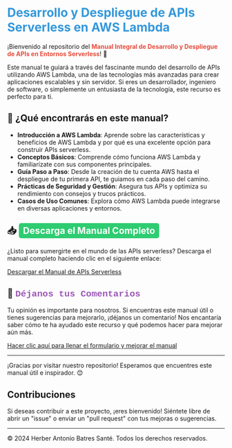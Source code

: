 # <span style="color: #3498db;">Desarrollo y Despliegue de APIs Serverless en AWS Lambda</span>

¡Bienvenido al repositorio del <strong><span style="color: #e74c3c;">Manual Integral de Desarrollo y Despliegue de APIs en Entornos Serverless</span></strong>! 🚀

Este manual te guiará a través del fascinante mundo del desarrollo de APIs utilizando AWS Lambda, una de las tecnologías más avanzadas para crear aplicaciones escalables y sin servidor. Si eres un desarrollador, ingeniero de software, o simplemente un entusiasta de la tecnología, este recurso es perfecto para ti.

## 🌟 ¿Qué encontrarás en este manual?

- **Introducción a AWS Lambda**: Aprende sobre las características y beneficios de AWS Lambda y por qué es una excelente opción para construir APIs serverless.
- **Conceptos Básicos**: Comprende cómo funciona AWS Lambda y familiarízate con sus componentes principales.
- **Guía Paso a Paso**: Desde la creación de tu cuenta AWS hasta el despliegue de tu primera API, te guiamos en cada paso del camino.
- **Prácticas de Seguridad y Gestión**: Asegura tus APIs y optimiza su rendimiento con consejos y trucos prácticos.
- **Casos de Uso Comunes**: Explora cómo AWS Lambda puede integrarse en diversas aplicaciones y entornos.

## 📥 <span style="background-color: #2ecc71; color: white; padding: 5px 10px; border-radius: 5px;">Descarga el Manual Completo</span>

¿Listo para sumergirte en el mundo de las APIs serverless? Descarga el manual completo haciendo clic en el siguiente enlace:

[Descargar el Manual de APIs Serverless](./MANUAL%20DE%20APIS%20EN%20SERVERLESS.pdf)

## 💬 <span style="font-family: 'Courier New', Courier, monospace; color: #9b59b6;">Déjanos tus Comentarios</span>

Tu opinión es importante para nosotros. Si encuentras este manual útil o tienes sugerencias para mejorarlo, ¡déjanos un comentario! Nos encantaría saber cómo te ha ayudado este recurso y qué podemos hacer para mejorar aún más.

[Hacer clic aquí para llenar el formulario y mejorar el manual](https://forms.gle/cCQ7ANKvZdXmT7gp9)

---

¡Gracias por visitar nuestro repositorio! Esperamos que encuentres este manual útil e inspirador. 😊

## Contribuciones

Si deseas contribuir a este proyecto, ¡eres bienvenido! Siéntete libre de abrir un "issue" o enviar un "pull request" con tus mejoras o sugerencias.

---

© 2024 Herber Antonio Batres Santé. Todos los derechos reservados.
